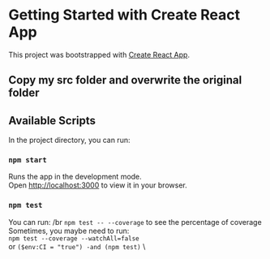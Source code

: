 # Getting Started with Create React App

This project was bootstrapped with [Create React App](https://github.com/facebook/create-react-app).

## Copy my src folder and overwrite the original folder

## Available Scripts

In the project directory, you can run:

### `npm start`

Runs the app in the development mode.\
Open [http://localhost:3000](http://localhost:3000) to view it in your browser.

### `npm test`

You can run: /br
`npm test -- --coverage` to see the percentage of coverage \
Sometimes, you maybe need to run: \
`npm test --coverage --watchAll=false`  \
or `($env:CI = "true") -and (npm test)` \